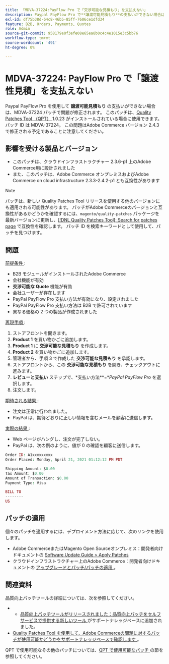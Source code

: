 ```yaml
---
title: 「MDVA-37224:PayFlow Pro で「交渉可能な見積もり」を支払えない」
description: Paypal PayFlow Pro で**譲渡可能見積もり**の支払いができない場合は、MDVA-37224 パッチで問題が修正されます。 このパッチは、[Quality Patches Tool （QPT） ] （https://devdocs.magento.com/guides/v2.4/comp-mgr/patching.html#mqp） 1.0.23 がインストールされている場合に利用できます。 パッチ ID は MDVA-37224。 この問題はAdobe Commerce バージョン 2.4.3 で修正される予定であることに注意してください。
exl-id: df75b38d-64c8-46b5-85ff-7606ce1dfd34
feature: B2B, Orders, Payments, Quotes
role: Admin
source-git-commit: 958179e0f3efe08e65ea8b0c4c4e1015e3c5bb76
workflow-type: tm+mt
source-wordcount: '491'
ht-degree: 0%

---
```


# MDVA-37224: PayFlow Pro で「譲渡性見積」を支払えない

Paypal PayFlow Pro を使用して **譲渡可能見積もり** の支払いができない場合は、MDVA-37224 パッチで問題が修正されます。 このパッチは、[Quality Patches Tool （QPT） ](https://devdocs.magento.com/guides/v2.4/comp-mgr/patching.html#mqp)1.0.23 がインストールされている場合に使用できます。 パッチ ID は MDVA-37224。 この問題はAdobe Commerce バージョン 2.4.3 で修正される予定であることに注意してください。

## 影響を受ける製品とバージョン

* このパッチは、クラウドインフラストラクチャー 2.3.6-p1 上のAdobe Commerce用に設計されました
* また、このパッチは、Adobe Commerce オンプレミスおよびAdobe Commerce on cloud infrastructure 2.3.3-2.4.2-p1 とも互換性があります

>[!NOTE]
>
>パッチは、新しい Quality Patches Tool リリースを使用する他のバージョンにも適用される可能性があります。 パッチがAdobe Commerceのバージョンと互換性があるかどうかを確認するには、`magento/quality-patches` パッケージを最新バージョンに更新し、[[!DNL Quality Patches Tool]: Search for patches page](https://devdocs.magento.com/quality-patches/tool.html#patch-grid) で互換性を確認します。 パッチ ID を検索キーワードとして使用して、パッチを見つけます。

## 問題

<u> 前提条件 </u>:

* B2B モジュールがインストールされたAdobe Commerce
* 会社機能が有効
* **交渉可能な Quote** 機能が有効
* 会社ユーザーが存在します
* PayPal PayFlow Pro 支払い方法が有効になり、設定されました
* PayPal PayFlow Pro 支払い方法は B2B で許可されています
* 異なる価格の 2 つの製品が作成されました

<u> 再現手順 </u>:

1. ストアフロントを開きます。
1. **Product 1** を買い物かごに追加します。
1. **Product 1** に **交渉可能な見積もり** を作成します。
1. **Product 2** を買い物かごに追加します。
1. 管理者から、手順 3 で作成した **交渉可能な見積もり** を承認します。
1. ストアフロントから、この **交渉可能な見積もり** を開き、チェックアウトに進みます。
1. **レビューと支払い** ステップで、*支払い方法&#x200B;**=**PayPal PayFlow Pro* を選択します。
1. 注文します。

<u> 期待される結果 </u>:

* 注文は正常に行われました。
* PayPal は、期待どおりに正しい情報を含むメールを顧客に送信します。

<u> 実際の結果 </u>:

* Web ページがハングし、注文が完了しない。
* PayPal は、次の例のように、値が 0 の確認を顧客に送信します。

```php
Order ID: A1xxxxxxxxx
Order Placed: Monday, April 21, 2021 01:12:12 PM PDT

Shipping Amount: $0.00
Tax Amount: $0.00
Amount of Transaction: $0.00
Payment Type: Visa

BILL TO
--------
US
```


## パッチの適用

個々のパッチを適用するには、デプロイメント方法に応じて、次のリンクを使用します。

* Adobe CommerceまたはMagento Open Sourceオンプレミス：開発者向けドキュメントの [Software Update Guide > Apply Patches](https://devdocs.magento.com/guides/v2.4/comp-mgr/patching/mqp.html)
* クラウドインフラストラクチャー上のAdobe Commerce：開発者向けドキュメントの [ アップグレードとパッチ/パッチの適用 ](https://devdocs.magento.com/cloud/project/project-patch.html)。

## 関連資料

品質向上パッチツールの詳細については、次を参照してください。

* 
   * [ 品質向上パッチツールがリリースされました：品質向上パッチをセルフサービスで提供する新しいツール ](/help/announcements/adobe-commerce-announcements/magento-quality-patches-released-new-tool-to-self-serve-quality-patches.md) がサポートナレッジベースに追加されました。
* [Quality Patches Tool を使用して、Adobe Commerceの問題に対するパッチが使用可能かどうかをサポートナレッジベースで確認します ](/help/support-tools/patches-available-in-qpt-tool/check-patch-for-magento-issue-with-magento-quality-patches.md)。

QPT で使用可能なその他のパッチについては、[QPT で使用可能なパッチ ](https://support.magento.com/hc/en-us/sections/360010506631-Patches-available-in-MQP-tool-) の節を参照してください。
